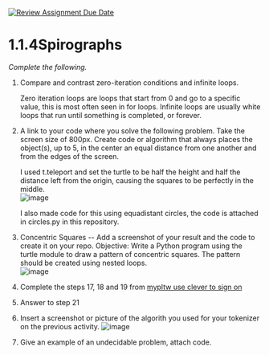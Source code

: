 [![Review Assignment Due Date](https://classroom.github.com/assets/deadline-readme-button-22041afd0340ce965d47ae6ef1cefeee28c7c493a6346c4f15d667ab976d596c.svg)](https://classroom.github.com/a/SkD24yV8)
# 1.1.4Spirographs

*Complete the following.*

1. Compare and contrast zero-iteration conditions and infinite loops.

   Zero iteration loops are loops that start from 0 and go to a specific value, this is most often seen in for loops. Infinite loops are usually white loops that run until something is completed, or forever.


2. A link to your code where you solve the following problem. Take the screen size of 800px. Create code or algorithm that always places the object(s), up to 5, in the center an equal distance from one another and from the edges of the screen.

   I used t.teleport and set the turtle to be half the height and half the distance left from the origin, causing the squares to be perfectly in the middle.
   <br>
![image](https://github.com/user-attachments/assets/8418431f-8c60-41fe-a684-cf9625bb382a)

   I also made code for this using equadistant circles, the code is attached in circles.py in this repository.


3. Concentric Squares -- Add a screenshot of your result and the code to create it on your repo.
Objective: Write a Python program using the turtle module to draw a pattern of concentric squares. The pattern should be created using nested loops.
   <br>
![image](https://github.com/user-attachments/assets/ff6e9421-de25-42e1-a640-e260a216fd26)


4. Complete the steps 17, 18 and 19 from [mypltw use clever to sign on](https://pltw.read.inkling.com/a/b/5310c007377c46e28d745961310f0c2e/p/728c751a6c4145bea0ea83c5058fb9f9#44b0003a2ee14fcc9865e7bb5faec747)
5. Answer to step 21

6. Insert a screenshot or picture of the algorith you used for your tokenizer on the previous activity.
![image](https://github.com/user-attachments/assets/db982102-612f-4593-ad5d-58b7e18bafe9)
   
7. Give an example of an undecidable problem, attach code.
   



